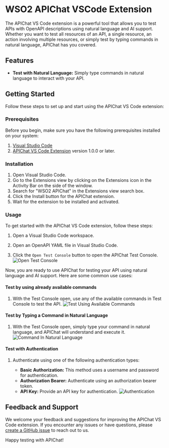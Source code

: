 # WSO2 APIChat VSCode Extension

The APIChat VS Code extension is a powerful tool that allows you to test APIs with OpenAPI descriptions using natural language and AI support. Whether you want to test all resources of an API, a single resource, an action involving multiple resources, or simply test by typing commands in natural language, APIChat has you covered.

## Features

- **Test with Natural Language:** Simply type commands in natural language to interact with your API.

## Getting Started

Follow these steps to set up and start using the APIChat VS Code extension:

### Prerequisites

Before you begin, make sure you have the following prerequisites installed on your system:

1. [Visual Studio Code](https://code.visualstudio.com/download)
2. [APIChat VS Code Extension](https://marketplace.visualstudio.com/items?itemName=WSO2.api-chat) version 1.0.0 or later.

### Installation

1. Open Visual Studio Code.
2. Go to the Extensions view by clicking on the Extensions icon in the Activity Bar on the side of the window.
3. Search for "WSO2 APIChat" in the Extensions view search box.
4. Click the Install button for the APIChat extension.
5. Wait for the extension to be installed and activated.

### Usage

To get started with the APIChat VS Code extension, follow these steps:

1. Open a Visual Studio Code workspace.

2. Open an OpenAPI YAML file in Visual Studio Code.

3. Click the `Open Test Console` button to open the APIChat Test Console.
![Open Test Console](docs/test-gpt-extension/images/open-test-console.png)

Now, you are ready to use APIChat for testing your API using natural language and AI support. Here are some common use cases:

#### Test by using already available commands

1. With the Test Console open, use any of the available commands in Test Console to test the API.
![Test Using Available Commands](docs/test-gpt-extension/images/test-using-available-commands.gif)

#### Test by Typing a Command in Natural Language

1. With the Test Console open, simply type your command in natural language, and APIChat will understand and execute it.
![Command In Natural Language](docs/test-gpt-extension/images/command-with-natural-lang.gif)

#### Test with Authentication
1. Authenticate using one of the following authentication types:

   - **Basic Authorization:** This method uses a username and password for authentication.
   - **Authorization Bearer:** Authenticate using an authorization bearer token.
   - **API Key:** Provide an API key for authentication.
   ![Authentication](docs/test-gpt-extension/images/authentication.gif)

## Feedback and Support

We welcome your feedback and suggestions for improving the APIChat VS Code extension. If you encounter any issues or have questions, please [create a GitHub issue](https://github.com/wso2/choreo-vscode/issues) to reach out to us.

Happy testing with APIChat!
